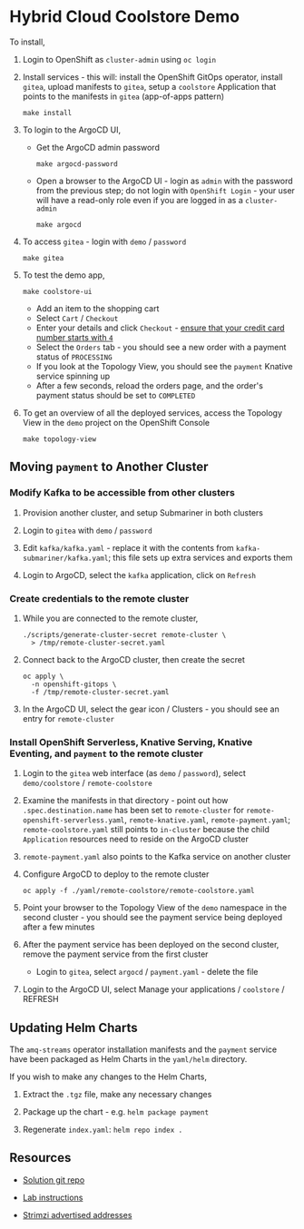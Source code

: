 # Hybrid Cloud Coolstore Demo

To install,

01. Login to OpenShift as `cluster-admin` using `oc login`

01. Install services - this will: install the OpenShift GitOps operator, install `gitea`, upload manifests to `gitea`, setup a `coolstore` Application that points to the manifests in `gitea` (app-of-apps pattern)

		make install

01. To login to the ArgoCD UI,

	*   Get the ArgoCD admin password

			make argocd-password

	*   Open a browser to the ArgoCD UI - login as `admin` with the password from the previous step; do not login with `OpenShift Login` - your user will have a read-only role even if you are logged in as a `cluster-admin`

			make argocd

01. To access `gitea` - login with `demo` / `password`

		make gitea

01. To test the demo app,

		make coolstore-ui

	* Add an item to the shopping cart
	* Select `Cart` / `Checkout`
	* Enter your details and click `Checkout` - [ensure that your credit card number starts with `4`](https://github.com/RedHat-Middleware-Workshops/cloud-native-workshop-v2-labs-solutions/blob/c32daed7aa7c803b1a29fbe56be350bf4a5e6be2/m4/payment-service/src/main/java/com/redhat/cloudnative/PaymentResource.java#L61)
	* Select the `Orders` tab - you should see a new order with a payment status of `PROCESSING`
	* If you look at the Topology View, you should see the `payment` Knative service spinning up
	* After a few seconds, reload the orders page, and the order's payment status should be set to `COMPLETED`

01. To get an overview of all the deployed services, access the Topology View in the `demo` project on the OpenShift Console

		make topology-view


## Moving `payment` to Another Cluster

### Modify Kafka to be accessible from other clusters

01. Provision another cluster, and setup Submariner in both clusters

01. Login to `gitea` with `demo` / `password`

01. Edit `kafka/kafka.yaml` - replace it with the contents from `kafka-submariner/kafka.yaml`; this file sets up extra services and exports them

01. Login to ArgoCD, select the `kafka` application, click on `Refresh`


### Create credentials to the remote cluster

01. While you are connected to the remote cluster,

		./scripts/generate-cluster-secret remote-cluster \
		  > /tmp/remote-cluster-secret.yaml

01. Connect back to the ArgoCD cluster, then create the secret

		oc apply \
		  -n openshift-gitops \
		  -f /tmp/remote-cluster-secret.yaml

01. In the ArgoCD UI, select the gear icon / Clusters - you should see an entry for `remote-cluster`


### Install OpenShift Serverless, Knative Serving, Knative Eventing, and `payment` to the remote cluster

01. Login to the `gitea` web interface (as `demo` / `password`), select `demo/coolstore` / `remote-coolstore`

01. Examine the manifests in that directory - point out how `.spec.destination.name` has been set to `remote-cluster` for `remote-openshift-serverless.yaml`, `remote-knative.yaml`, `remote-payment.yaml`; `remote-coolstore.yaml` still points to `in-cluster` because the child `Application` resources need to reside on the ArgoCD cluster

01. `remote-payment.yaml` also points to the Kafka service on another cluster

01. Configure ArgoCD to deploy to the remote cluster

		oc apply -f ./yaml/remote-coolstore/remote-coolstore.yaml

01. Point your browser to the Topology View of the `demo` namespace in the second cluster - you should see the payment service being deployed after a few minutes

01. After the payment service has been deployed on the second cluster, remove the payment service from the first cluster

	*   Login to `gitea`, select `argocd` / `payment.yaml` - delete the file

01. Login to the ArgoCD UI, select Manage your applications / `coolstore` / REFRESH


## Updating Helm Charts

The `amq-streams` operator installation manifests and the `payment` service have been packaged as Helm Charts in the `yaml/helm` directory.

If you wish to make any changes to the Helm Charts,

01. Extract the `.tgz` file, make any necessary changes

01. Package up the chart - e.g. `helm package payment`

01. Regenerate `index.yaml`: `helm repo index .`


## Resources

* [Solution git repo](https://github.com/RedHat-Middleware-Workshops/cloud-native-workshop-v2-labs-solutions/tree/ocp-4.9/m4)

* [Lab instructions](http://guides-m4-labs-infra.6923.rh-us-east-1.openshiftapps.com/workshop/cloudnative/lab/high-performing-cache-services)

* [Strimzi advertised addresses](https://strimzi.io/docs/operators/latest/configuring.html#property-listener-config-broker-reference)
